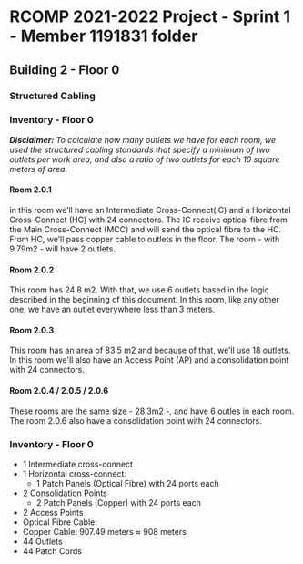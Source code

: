 RCOMP 2021-2022 Project - Sprint 1 - Member 1191831 folder
===========================================

<h2> Building 2 - Floor 0 </h2>

<h3>Structured Cabling</h3>

<h3> Inventory - Floor 0 </h3>

***Disclaimer:** To calculate how many outlets we have for each room, we used the structured cabling standards that specify a minimum of two outlets per work area, and also a ratio of two outlets for each 10 square meters of area.*


<h4>Room 2.0.1</h4>

in this room we’ll have an Intermediate Cross-Connect(IC) and a Horizontal Cross-Connect (HC) with 24 connectors. The IC receive optical fibre from the Main Cross-Connect (MCC) and will send the optical fibre to the HC. From HC, we’ll pass copper cable to outlets in the floor. The room - with 9.79m2 - will have 2 outlets.

<h4>Room 2.0.2</h4>

This room has 24.8 m2. With that, we use 6 outlets based in the logic described in the beginning of this document. In this room, like any other one, we have an outlet everywhere less than 3 meters.

<h4>Room 2.0.3</h4>

This room has an area of 83.5 m2 and because of that, we’ll use 18 outlets. In this room we'll also have an Access Point (AP) and a consolidation point with 24 connectors.

<h4>Room 2.0.4 / 2.0.5 / 2.0.6</h4>

These rooms are the same size - 28.3m2 -, and have 6 outles in each room. The room 2.0.6 also have a consolidation point with 24 connectors.

<h3> Inventory - Floor 0 </h3>

- 1 Intermediate cross-connect
- 1 Horizontal cross-connect:
    - 1 Patch Panels (Optical Fibre) with 24 ports each
- 2 Consolidation Points
    - 2 Patch Panels (Copper) with 24 ports each
- 2 Access Points
- Optical Fibre Cable:
- Copper Cable: 907.49 meters ≈ 908 meters
- 44 Outlets
- 44 Patch Cords